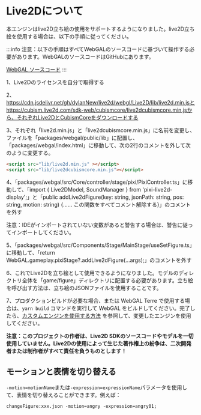 # Live2Dについて
本エンジンはlive2D立ち絵の使用をサポートするようになりました。live2D立ち絵を使用する場合は、以下の手順に従ってください。

:::info
注意：以下の手順はすべてWebGALのソースコードに基づいて操作する必要があります。WebGALのソースコードはGitHubにあります。

[WebGAL ソースコード](https://github.com/OpenWebGAL/WebGAL)
:::

1、Live2Dのライセンスを自分で取得する

2、https://cdn.jsdelivr.net/gh/dylanNew/live2d/webgl/Live2D/lib/live2d.min.jsとhttps://cubism.live2d.com/sdk-web/cubismcore/live2dcubismcore.min.jsから、それぞれLive2DとCubismCoreをダウンロードする

3、それぞれ「live2d.min.js」と「live2dcubismcore.min.js」に名前を変更し、ファイルを「packages/webgal/public/lib」に配置し、「packages/webgal/index.html」に移動して、次の2行のコメントを外して次のように変更する。
```html
<script src="lib/live2d.min.js" ></script>
<script src="lib/live2dcubismcore.min.js"></script>
```
4、「packages/webgal/src/Core/controller/stage/pixi/PixiController.ts」に移動して、「import { Live2DModel, SoundManager } from 'pixi-live2d-display';」と「public addLive2dFigure(key: string, jsonPath: string, pos: string, motion: string) {...... この関数をすべてコメント解除する}」のコメントを外す

注意：IDEがインポートされていない変数があると警告する場合は、警告に従ってインポートしてください。

5、「packages/webgal/src/Components/Stage/MainStage/useSetFigure.ts」に移動して、「return WebGAL.gameplay.pixiStage?.addLive2dFigure(...args);」のコメントを外す

6、これでLive2Dを立ち絵として使用できるようになりました。モデルのディレクトリ全体を「game/figure」ディレクトリに配置する必要があります。立ち絵を呼び出す方法は、立ち絵のJSONファイルを使用することです。

7、プロダクションビルドが必要な場合、または WebGAL Terre で使用する場合は、`yarn build` コマンドを実行して WebGAL をビルドしてください。完了したら、[カスタムエンジンを使用する方法](derivative) を参照して、変更したエンジンを使用してください。

**注意：このプロジェクトの作者は、Live2D SDKのソースコードやモデルを一切使用していません。Live2Dの使用によって生じた著作権上の紛争は、二次開発者または制作者がすべて責任を負うものとします！**

## モーションと表情を切り替える

`-motion=motionName`または`-expression=expressionName`パラメータを使用して、表情を切り替えることができます。例えば：

```
changeFigure:xxx.json -motion=angry -expression=angry01;
```
